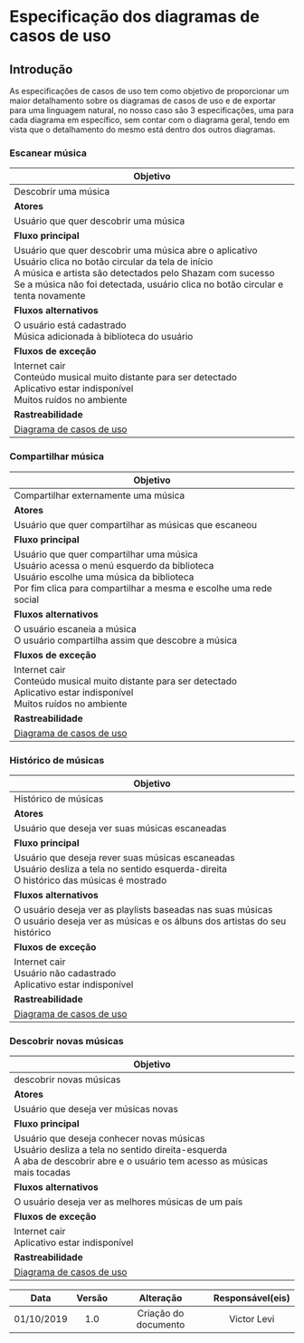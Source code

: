 # Especificação dos diagramas de casos de uso

## Introdução
As especificações de casos de uso tem como objetivo de proporcionar um maior detalhamento sobre os diagramas de casos de uso e de exportar para uma linguagem natural, no nosso caso são 3 especificações, uma para cada diagrama em específico, sem contar com o diagrama geral, tendo em vista que o detalhamento do mesmo está dentro dos outros diagramas.

### **Escanear música**

|Objetivo  |
 -----------   |
|Descobrir uma música       |
|**Atores**|
|Usuário que quer descobrir uma música|
|**Fluxo principal**|
|Usuário que quer descobrir uma música abre o aplicativo<br>Usuário clica no botão circular da tela de início<br>A música e artista são detectados pelo Shazam com sucesso<br>Se a música não foi detectada, usuário clica no botão circular e tenta novamente|
|**Fluxos alternativos**|
|O usuário está cadastrado<br>Música adicionada à biblioteca do usuário<br>|
|**Fluxos de exceção**|
|Internet cair<br>Conteúdo musical muito distante para ser detectado<br>Aplicativo estar indisponível<br>Muitos ruídos no ambiente|
|**Rastreabilidade**|
|[Diagrama de casos de uso](https://requisitos-de-software.github.io/2019.2-Shazam/modelagem/diagramas/#escanear-musica)|

### **Compartilhar música**

|Objetivo  |
 -----------   |
|Compartilhar externamente uma música |
|**Atores**|
|Usuário que quer compartilhar as músicas que escaneou|
|**Fluxo principal**|
|Usuário que quer compartilhar uma música<br>Usuário acessa o menú esquerdo da biblioteca<br>Usuário escolhe uma música da biblioteca<br>Por fim clica para compartilhar a mesma e escolhe uma rede social|
|**Fluxos alternativos**|
|O usuário escaneia a música<br>O usuário compartilha assim que descobre a música<br>|
|**Fluxos de exceção**|
|Internet cair<br>Conteúdo musical muito distante para ser detectado<br>Aplicativo estar indisponível<br>Muitos ruídos no ambiente|
|**Rastreabilidade**|
|[Diagrama de casos de uso](https://requisitos-de-software.github.io/2019.2-Shazam/modelagem/diagramas/#compartilhar-musica)|

### **Histórico de músicas**

|Objetivo  |
 -----------   |
|Histórico de músicas       |
|**Atores**|
|Usuário que deseja ver suas músicas escaneadas	|
|**Fluxo principal**|
|Usuário que deseja rever suas músicas escaneadas<br>Usuário desliza a tela no sentido esquerda-direita<br>O histórico das músicas é mostrado|
|**Fluxos alternativos**|
|O usuário deseja ver as playlists baseadas nas suas músicas<br>O usuário deseja ver as músicas e os álbuns dos artistas do seu histórico<br>|
|**Fluxos de exceção**|
|Internet cair<br>Usuário não cadastrado<br>Aplicativo estar indisponível|
|**Rastreabilidade**|
|[Diagrama de casos de uso](https://requisitos-de-software.github.io/2019.2-Shazam/modelagem/diagramas/#historico-de-musicas)|

### **Descobrir novas músicas**

|Objetivo  |
 -----------   |
|descobrir novas músicas       |
|**Atores**|
|Usuário que deseja ver músicas novas	|
|**Fluxo principal**|
|Usuário que deseja conhecer novas músicas<br>Usuário desliza a tela no sentido direita-esquerda<br>A aba de descobrir abre e o usuário tem acesso as músicas mais tocadas|
|**Fluxos alternativos**|
|O usuário deseja ver as melhores músicas de um país|
|**Fluxos de exceção**|
|Internet cair<br>Aplicativo estar indisponível|
|**Rastreabilidade**|
|[Diagrama de casos de uso](https://requisitos-de-software.github.io/2019.2-Shazam/modelagem/diagramas/#descobrir-musicas-novas)|

|Data|Versão|Alteração|Responsável(eis)|
|:--:|:----:|:-------:|:---:|
| 01/10/2019 | 1.0 | Criação do documento | Victor Levi |

